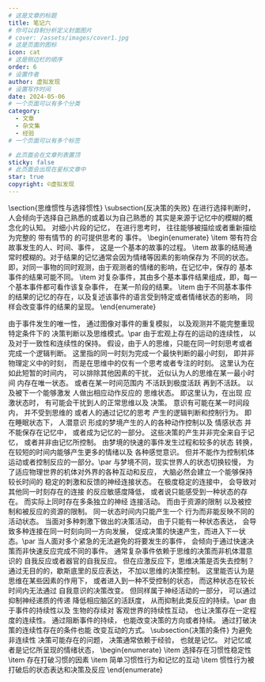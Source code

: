 ```yaml
---
# 这是文章的标题
title: 笔记六
# 你可以自制分析定义封面图片
# cover: /assets/images/cover1.jpg
# 这是页面的图标
icon: cat
# 这是侧边栏的顺序
order: 6
# 设置作者
author: 虚拟发现
# 设置写作时间
date: 2024-05-06
# 一个页面可以有多个分类
category:
  - 文章
  - 杂文集
  - 经验
# 一个页面可以有多个标签

# 此页面会在文章列表置顶
sticky: false
# 此页面会出现在星标文章中
star: true
copyright: ©虚拟发现
---
```


<!-- more -->

\section{思维惯性与选择惯性}
\subsection{反决策的失败}
在进行选择判断时，
人会倾向于选择自己熟悉的或着以为自己熟悉的
其实是来源于记忆中的模糊的概念化的认知。
对细小片段的记忆，
在进行思考时，
往往能够被描绘或者重新描绘
为完整的
带有情节的
的可提供思考的
事件。
\begin{enumerate}
	\item 带有符合故事发生的人、时间、事件，
	这是一个基本的故事的过程。
	\item 故事的结局通常时模糊的。对于结果的记忆通常会因为情绪等因素的影响保存为
	不同的状态。即，对同一事物的同时观测，由于观测者的情绪的影响，在记忆中，保存的
	基本事件的结果可能不同。
	\item 对复杂事件，其由多个基本事件结果组成，即，每一个基本事件都可看作该复杂事件，
	在某一阶段的结果。
	\item 由于不同基本事件的结果的记忆的存在，以及复述该事件的语言受到特定或者情绪状态的影响，
	同样会改变事件的结果的呈现。
\end{enumerate}

由于事件发生的唯一性，
通过图像对事件的重复模拟，
以及观测并不能完整重现特定条件下的
决策判断以及思维模式。\par 
由于宏观上存在的运动的连续性，
以及对于一致性和连续性的保持。
假设，由于人的思维，只能在同一时刻思考或者
完成一个逻辑判断。
这里指的同一时刻为完成一个最快判断的最小时刻，
即并非物理定义中的时刻，
而是在思维中的仅有一个思考或者专注的时刻。
这里认为在如此短暂的时间内，
可以排除其他因素的干扰，
近似认为人的思维在某一最小时间
内存在唯一状态。
或者在某一时间范围内
不活跃到极度活跃
再到不活跃。
以及被下一个能够激发
人做出相应动作反应的
思维状态。
即这里认为，在出现
应激状态时，
有可能会干扰到人的正常思维以及
决策。
意识有可能在某一时间段内，
并不受到思维的
或者人的通过记忆的思考
产生的逻辑判断和控制行为。
即在睡眠状态下，
人潜意识
形成的梦境产生的人的各种动作控制以及
情感状态
并不能保存在记忆中，
或者成为记忆的一部分。
这些决策的产生并非完全来自于记忆，
或者并非由记忆所控制。
由梦境的快速的事件发生过程和较多的状态
转换，
在较短的时间内能够产生更多的情绪以及
各种感觉意识。
但并不能作为控制机体运动或者控制反应的一部分。\par 
与梦境不同，现实世界人的状态切换较慢，
为了适应物理世界的机体对外界的各种互动和反应，
大脑必然会建立一个能够保持较长时间的
稳定的刺激和反馈的神经连接状态。
在极度稳定的连接中，
会导致对其他同一时刻存在的连接
的反应敏感度降低，
或者说只能感受到一种状态的存在。
而实际上同时存在多条独立的神经
连接活动。
而由于资源的限制
以及被控制和被反应的资源的限制。
同一状态时间内只能产生一个
行为而非能反映不同的活动状态。
当面对多种刺激下做出的决策活动，
由于只能有一种状态表达，
会导致多种连接在同一时刻向同一方向发展，
促成决策的快速产生，而进入下一状态。\par 
当人面对多个紧急的无法避免的将要发生的事件，
会倾向于通过快速决策而非快速反应完成不同的事件。
通常复杂事件依赖于思维的决策而非机体潜意识的
自我反应或者器官的自我反应。
但在应激反应下，思维决策是否失去控制？
通过无目的的，歇斯底里的反应表达，
不加以思维的决策控制。
这里能否认为是思维在某些因素的作用下，
或者进入到一种不受控制的状态，
而这种状态在较长时间内无法通过
自我意识的决策改变。
但同样属于神经活动的一部分，
可以通过抑制神经递质的传递
降低相应脑区的活跃度，
从而抑制此类反应的持续。\par 
由于事件的持续性以及
生物的存续对
客观世界的持续性互动，
也让决策存在一定程度的连续性。
通过阻断事件的持续，
也能改变决策的方向或者持续。
通过打破决策的连续性存在的条件也能
改变互动的方式。
\subsection{决策的条件}
为避免非连续性
决策可能存在的问题，
决策通常依赖于经验，
也就是记忆。
对记忆或者是记忆所呈现的情绪状态，
\begin{enumerate}
	\item 选择存在习惯性稳定性
	\item 存在打破习惯的因素
	\item 简单习惯性行为和记忆的互动
	\item 惯性行为被打破后的状态表达和决策及反应
\end{enumerate}

























































































































